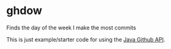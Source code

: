 # ghdow

Finds the day of the week I make the most commits

This is just example/starter code for using the [Java Github API](https://github-api.kohsuke.org/).
